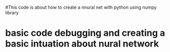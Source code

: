 #This code is about how to create a nnural net with python using numpy library 
# basic code debugging and creating a basic intuation about nural network
